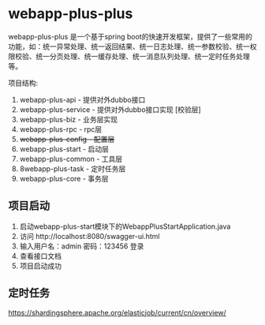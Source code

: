 # webapp-plus-plus

webapp-plus-plus 是一个基于spring boot的快速开发框架，提供了一些常用的功能，如：统一异常处理、统一返回结果、统一日志处理、统一参数校验、统一权限校验、统一分页处理、统一缓存处理、统一消息队列处理、统一定时任务处理等。


项目结构:
1. webapp-plus-api - 提供对外dubbo接口
2. webapp-plus-service - 提供对外dubbo接口实现 [校验层]
3. webapp-plus-biz - 业务层实现
4. webapp-plus-rpc - rpc层
5. ~~webapp-plus-config - 配置层~~
6. webapp-plus-start - 启动层 
7. webapp-plus-common - 工具层
8. 8webapp-plus-task - 定时任务层
9. webapp-plus-core - 事务层

## 项目启动 
1. 启动webapp-plus-start模块下的WebappPlusStartApplication.java
2. 访问 http://localhost:8080/swagger-ui.html
3. 输入用户名：admin 密码：123456 登录
4. 查看接口文档
5. 项目启动成功


## 定时任务
https://shardingsphere.apache.org/elasticjob/current/cn/overview/

